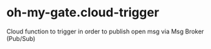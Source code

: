# oh-my-gate.cloud-trigger
Cloud function to trigger in order to publish open msg via Msg Broker (Pub/Sub)
